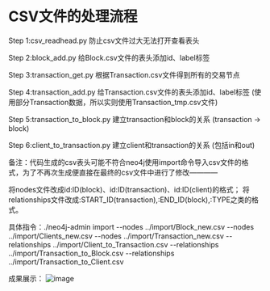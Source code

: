 # CSV文件的处理流程

Step 1:csv_readhead.py
防止csv文件过大无法打开查看表头

Step 2:block_add.py
给Block.csv文件的表头添加id、label标签

Step 3:transaction_get.py
根据Transaction.csv文件得到所有的交易节点

Step 4:transaction_add.py
给Transaction.csv文件的表头添加id、label标签
(使用部分Transaction数据，所以实则使用Transaction_tmp.csv文件)

Step 5:transaction_to_block.py
建立transaction和block的关系
(transaction -> block)

Step 6:client_to_transaction.py
建立client和transaction的关系
(包括in和out)


备注：代码生成的csv表头可能不符合neo4j使用import命令导入csv文件的格式，为了不再次生成便直接在最终的csv文件中进行了修改————

将nodes文件改成id:ID(block)、id:ID(transaction)、id:ID(client)的格式；
将relationships文件改成:START_ID(transaction),:END_ID(block),:TYPE之类的格式。

具体指令：./neo4j-admin import --nodes ../import/Block_new.csv --nodes ../import/Clients_new.csv --nodes ../import/Transaction_new.csv --relationships ../import/Client_to_Transaction.csv --relationships ../import/Transaction_to_Block.csv --relationships ../import/Transaction_to_Client.csv

成果展示：
![image](https://github.com/Santiago233/GraduationProject/tree/master/csv_process/images/import-result.jpg)